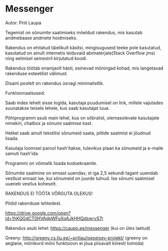 # Messenger
Autor: Priit Laupa

Tegemist on sõnumite saatmiseks mõeldud rakendus, mis kasutab andmebaase andmete hoidmiseks.

Rakendus on ehitatud täielikult käsitsi, mingisuguseid teeke pole kasutatud, kasutatud on ainult internetis leiduvaid abimaterjale(Stack Overflow jms) ning eelmisel semestril kirjutatud koodi.

Rakendus töötab enamjaolt hästi, esinevad mõningad kohad, mis langetavad rakenduse esteetilist välimust.

Disaini poolelt on rakendus üsnagi minimalistlik.
 
Funktsionaalsused:
 
Saab index lehelt sisse logida, kasutaja puudumisel on link, millele vajutades suunatakse teisele lehele, kus saab kasutajat luua.

Põhiprogramm asub main lehel, kus on sõbralist, olemasolevate kasutajate nimekiri, chatbox ja sõnumi saatmise kast.

Hetkel saab ainult tekstilisi sõnumeid saata, piltide saatmist ei jõudnud lisada.

Kasutaja loomisel parool hash'itakse, tulevikus plaan ka sõnumeid ja e-maile samuti hash'ida.

Programmi on võimalik lisada koduekraanile.

Sõnumite saatmine on ennast uuendav, st iga 2,5 sekundi tagant uuendab vestlust ennast ise, kui sõnumeid on juurde tulnud. Ise sõnumi saatmisel uueneb vestlus koheselt.
 
 
RAKENDUS EI TÖÖTA VÕRGUTA OLEKUS!
 
 
Pildid rakenduse lehtedest.

https://drive.google.com/open?id=1hKQGdCT0HVAdpWFuXoAJkHHQdswrvS7r

Rakendus asub lehel: https://caupo.ee/messenger (kui on üles laetud)

Greeny: http://greeny.cs.tlu.ee/~priilau/iseseisev-projekt/ (greeny on aeglane, mõnikord mõni funktsioon ei jõua piisavalt kiiresti toimida)
